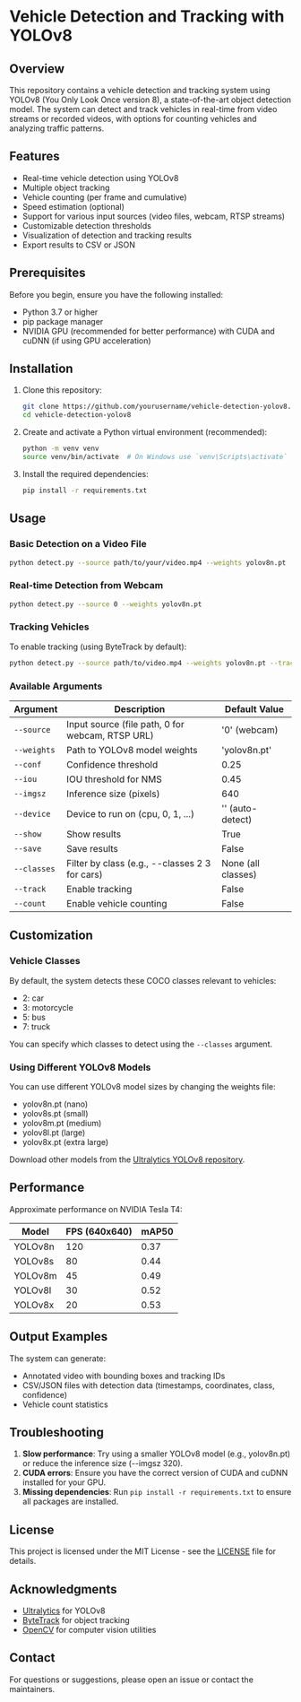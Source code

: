 # Vehicle Detection and Tracking with YOLOv8


## Overview

This repository contains a vehicle detection and tracking system using YOLOv8 (You Only Look Once version 8), a state-of-the-art object detection model. The system can detect and track vehicles in real-time from video streams or recorded videos, with options for counting vehicles and analyzing traffic patterns.

## Features

- Real-time vehicle detection using YOLOv8
- Multiple object tracking
- Vehicle counting (per frame and cumulative)
- Speed estimation (optional)
- Support for various input sources (video files, webcam, RTSP streams)
- Customizable detection thresholds
- Visualization of detection and tracking results
- Export results to CSV or JSON

## Prerequisites

Before you begin, ensure you have the following installed:

- Python 3.7 or higher
- pip package manager
- NVIDIA GPU (recommended for better performance) with CUDA and cuDNN (if using GPU acceleration)

## Installation

1. Clone this repository:
   ```bash
   git clone https://github.com/yourusername/vehicle-detection-yolov8.git
   cd vehicle-detection-yolov8
   ```

2. Create and activate a Python virtual environment (recommended):
   ```bash
   python -m venv venv
   source venv/bin/activate  # On Windows use `venv\Scripts\activate`
   ```

3. Install the required dependencies:
   ```bash
   pip install -r requirements.txt
   ```

## Usage

### Basic Detection on a Video File

```bash
python detect.py --source path/to/your/video.mp4 --weights yolov8n.pt
```

### Real-time Detection from Webcam

```bash
python detect.py --source 0 --weights yolov8n.pt
```

### Tracking Vehicles

To enable tracking (using ByteTrack by default):

```bash
python detect.py --source path/to/video.mp4 --weights yolov8n.pt --track
```

### Available Arguments

| Argument          | Description                                      | Default Value       |
|-------------------|--------------------------------------------------|---------------------|
| `--source`        | Input source (file path, 0 for webcam, RTSP URL) | '0' (webcam)        |
| `--weights`       | Path to YOLOv8 model weights                     | 'yolov8n.pt'        |
| `--conf`          | Confidence threshold                             | 0.25                |
| `--iou`           | IOU threshold for NMS                            | 0.45                |
| `--imgsz`         | Inference size (pixels)                          | 640                 |
| `--device`        | Device to run on (cpu, 0, 1, ...)                | '' (auto-detect)    |
| `--show`          | Show results                                     | True                |
| `--save`          | Save results                                     | False               |
| `--classes`       | Filter by class (e.g., --classes 2 3 for cars)   | None (all classes)  |
| `--track`         | Enable tracking                                  | False               |
| `--count`         | Enable vehicle counting                          | False               |

## Customization

### Vehicle Classes

By default, the system detects these COCO classes relevant to vehicles:
- 2: car
- 3: motorcycle
- 5: bus
- 7: truck

You can specify which classes to detect using the `--classes` argument.

### Using Different YOLOv8 Models

You can use different YOLOv8 model sizes by changing the weights file:
- yolov8n.pt (nano)
- yolov8s.pt (small)
- yolov8m.pt (medium)
- yolov8l.pt (large)
- yolov8x.pt (extra large)

Download other models from the [Ultralytics YOLOv8 repository](https://github.com/ultralytics/ultralytics).

## Performance

Approximate performance on NVIDIA Tesla T4:

| Model   | FPS (640x640) | mAP50 |
|---------|--------------|-------|
| YOLOv8n | 120          | 0.37  |
| YOLOv8s | 80           | 0.44  |
| YOLOv8m | 45           | 0.49  |
| YOLOv8l | 30           | 0.52  |
| YOLOv8x | 20           | 0.53  |

## Output Examples

The system can generate:
- Annotated video with bounding boxes and tracking IDs
- CSV/JSON files with detection data (timestamps, coordinates, class, confidence)
- Vehicle count statistics

## Troubleshooting

1. **Slow performance**: Try using a smaller YOLOv8 model (e.g., yolov8n.pt) or reduce the inference size (--imgsz 320).
2. **CUDA errors**: Ensure you have the correct version of CUDA and cuDNN installed for your GPU.
3. **Missing dependencies**: Run `pip install -r requirements.txt` to ensure all packages are installed.

## License

This project is licensed under the MIT License - see the [LICENSE](LICENSE) file for details.

## Acknowledgments

- [Ultralytics](https://ultralytics.com/) for YOLOv8
- [ByteTrack](https://github.com/ifzhang/ByteTrack) for object tracking
- [OpenCV](https://opencv.org/) for computer vision utilities

## Contact

For questions or suggestions, please open an issue or contact the maintainers.
